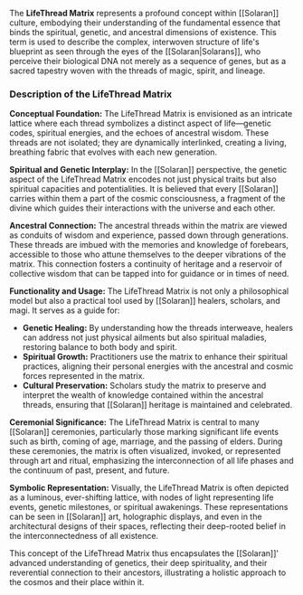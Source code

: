 The **LifeThread Matrix** represents a profound concept within [[Solaran]] culture, embodying their understanding of the fundamental essence that binds the spiritual, genetic, and ancestral dimensions of existence. This term is used to describe the complex, interwoven structure of life's blueprint as seen through the eyes of the [[Solaran|Solarans]], who perceive their biological DNA not merely as a sequence of genes, but as a sacred tapestry woven with the threads of magic, spirit, and lineage.

### Description of the LifeThread Matrix

**Conceptual Foundation:** The LifeThread Matrix is envisioned as an intricate lattice where each thread symbolizes a distinct aspect of life—genetic codes, spiritual energies, and the echoes of ancestral wisdom. These threads are not isolated; they are dynamically interlinked, creating a living, breathing fabric that evolves with each new generation.

**Spiritual and Genetic Interplay:** In the [[Solaran]] perspective, the genetic aspect of the LifeThread Matrix encodes not just physical traits but also spiritual capacities and potentialities. It is believed that every [[Solaran]] carries within them a part of the cosmic consciousness, a fragment of the divine which guides their interactions with the universe and each other.

**Ancestral Connection:** The ancestral threads within the matrix are viewed as conduits of wisdom and experience, passed down through generations. These threads are imbued with the memories and knowledge of forebears, accessible to those who attune themselves to the deeper vibrations of the matrix. This connection fosters a continuity of heritage and a reservoir of collective wisdom that can be tapped into for guidance or in times of need.

**Functionality and Usage:** The LifeThread Matrix is not only a philosophical model but also a practical tool used by [[Solaran]] healers, scholars, and magi. It serves as a guide for:

- **Genetic Healing:** By understanding how the threads interweave, healers can address not just physical ailments but also spiritual maladies, restoring balance to both body and spirit.
- **Spiritual Growth:** Practitioners use the matrix to enhance their spiritual practices, aligning their personal energies with the ancestral and cosmic forces represented in the matrix.
- **Cultural Preservation:** Scholars study the matrix to preserve and interpret the wealth of knowledge contained within the ancestral threads, ensuring that [[Solaran]] heritage is maintained and celebrated.

**Ceremonial Significance:** The LifeThread Matrix is central to many [[Solaran]] ceremonies, particularly those marking significant life events such as birth, coming of age, marriage, and the passing of elders. During these ceremonies, the matrix is often visualized, invoked, or represented through art and ritual, emphasizing the interconnection of all life phases and the continuum of past, present, and future.

**Symbolic Representation:** Visually, the LifeThread Matrix is often depicted as a luminous, ever-shifting lattice, with nodes of light representing life events, genetic milestones, or spiritual awakenings. These representations can be seen in [[Solaran]] art, holographic displays, and even in the architectural designs of their spaces, reflecting their deep-rooted belief in the interconnectedness of all existence.

This concept of the LifeThread Matrix thus encapsulates the [[Solaran]]' advanced understanding of genetics, their deep spirituality, and their reverential connection to their ancestors, illustrating a holistic approach to the cosmos and their place within it.
